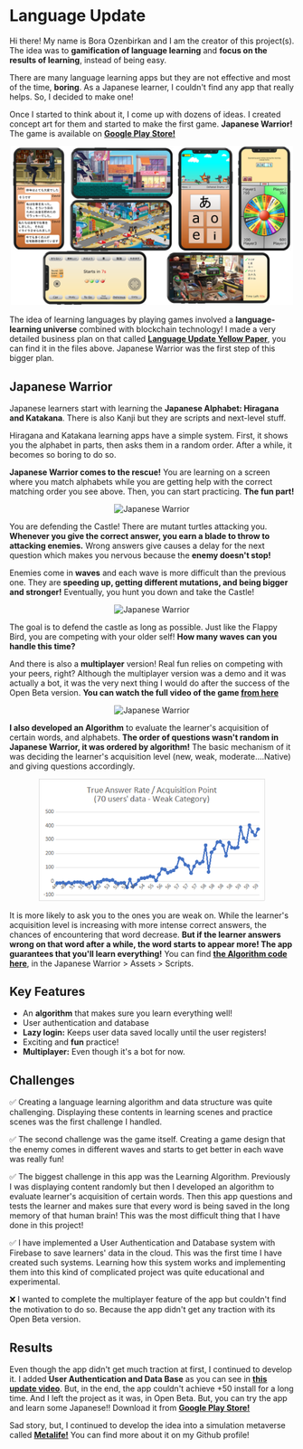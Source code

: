 # Language Update
Hi there! My name is Bora Ozenbirkan and I am the creator of this project(s). The idea was to **gamification of language learning** and **focus on the results of learning**, instead of being easy.

There are many language learning apps but they are not effective and most of the time, **boring**. As a Japanese learner, I couldn't find any app that really helps. So, I decided to make one!

Once I started to think about it, I come up with dozens of ideas. I created concept art for them and started to make the first game. **Japanese Warrior!** The game is available on **[Google Play Store!](https://play.google.com/store/apps/details?id=com.MetalifeStudios.JapaneseWarrior)**
<p align="center">
<img src="/profile/Images/Language_Update_Apps.png" alt="Japanese Warrior" width="500"/>

The idea of learning languages by playing games involved a **language-learning universe** combined with blockchain technology! I made a very detailed business plan on that called **[Language Update Yellow Paper](/profile/Language%20Update%20Yellow%20Paper.pdf)**, you can find it in the files above. Japanese Warrior was the first step of this bigger plan.

## Japanese Warrior
Japanese learners start with learning the **Japanese Alphabet: Hiragana and Katakana**. There is also Kanji but they are scripts and next-level stuff.

Hiragana and Katakana learning apps have a simple system. First, it shows you the alphabet in parts, then asks them in a random order. After a while, it becomes so boring to do so.

**Japanese Warrior comes to the rescue!** You are learning on a screen where you match alphabets while you are getting help with the correct matching order you see above. Then, you can start practicing. **The fun part!**
<p align="center">
<img src="/profile/Images/JW_Learning.gif" alt="Japanese Warrior" width="200"/>

You are defending the Castle! There are mutant turtles attacking you. **Whenever you give the correct answer, you earn a blade to throw to attacking enemies.** Wrong answers give causes a delay for the next question which makes you nervous because the **enemy doesn't stop!**

Enemies come in **waves** and each wave is more difficult than the previous one. They are **speeding up, getting different mutations, and being bigger and stronger!** Eventually, you hunt you down and take the Castle!
<p align="center">
<img src="/profile/Images/JW_Practice.gif" alt="Japanese Warrior" width="200"/>

The goal is to defend the castle as long as possible. Just like the Flappy Bird, you are competing with your older self! **How many waves can you handle this time?**

And there is also a **multiplayer** version! Real fun relies on competing with your peers, right? Although the multiplayer version was a demo and it was actually a bot, it was the very next thing I would do after the success of the Open Beta version. **You can watch the full video of the game [from here](https://youtu.be/lBS6TOwJl0w)**
<p align="center">
<img src="/profile/Images/JW_Multi.gif" alt="Japanese Warrior" width="200"/>

**I also developed an Algorithm** to evaluate the learner's acquisition of certain words, and alphabets. **The order of questions wasn't random in Japanese Warrior, it was ordered by algorithm!** The basic mechanism of it was deciding the learner's acquisition level (new, weak, moderate....Native) and giving questions accordingly. 
<p align="center">
<img src="/profile/Images/JW_Sim.png" alt="Japanese Warrior" width="400"/>

It is more likely to ask you to the ones you are weak on. While the learner's acquisition level is increasing with more intense correct answers, the chances of encountering that word decrease. **But if the learner answers wrong on that word after a while, the word starts to appear more! The app guarantees that you'll learn everything!** You can find **[ the Algorithm code here](https://github.com/Language-Update/Japanese-Warrior/blob/patch-in-work/Japanese%20Warrior/Assets/Scripts/Algorithm.cs)**, in the Japanese Warrior > Assets > Scripts.

## Key Features
- An **algorithm** that makes sure you learn everything well!
- User authentication and database
- **Lazy login:** Keeps user data saved locally until the user registers!
- Exciting and **fun** practice!
- **Multiplayer:** Even though it's a bot for now.

## Challenges
✅ Creating a language learning algorithm and data structure was quite challenging. Displaying these contents in learning scenes and practice scenes was the first challenge I handled.

✅ The second challenge was the game itself. Creating a game design that the enemy comes in different waves and starts to get better in each wave was really fun!

✅ The biggest challenge in this app was the Learning Algorithm. Previously I was displaying content randomly but then I developed an algorithm to evaluate learner's acquisition of certain words. Then this app questions and tests the learner and makes sure that every word is being saved in the long memory of that human brain! This was the most difficult thing that I have done in this project!

✅ I have implemented a User Authentication and Database system with Firebase to save learners' data in the cloud. This was the first time I have created such systems. Learning how this system works and implementing them into this kind of complicated project was quite educational and experimental.

❌ I wanted to complete the multiplayer feature of the app but couldn't find the motivation to do so. Because the app didn't get any traction with its Open Beta version.

## Results
Even though the app didn't get much traction at first, I continued to develop it. I added **User Authentication and Data Base** as you can see in **[this update video](https://www.youtube.com/watch?v=zDZ8_PH5P4M)**. But, in the end, the app couldn't achieve +50 install for a long time. And I left the project as it was, in Open Beta. But, you can try the app and learn some Japanese!! Download it from **[Google Play Store!](https://play.google.com/store/apps/details?id=com.MetalifeStudios.JapaneseWarrior)**

Sad story, but, I continued to develop the idea into a simulation metaverse called **[Metalife!](https://youtu.be/uS1atfC8YNk)** You can find more about it on my Github profile!
